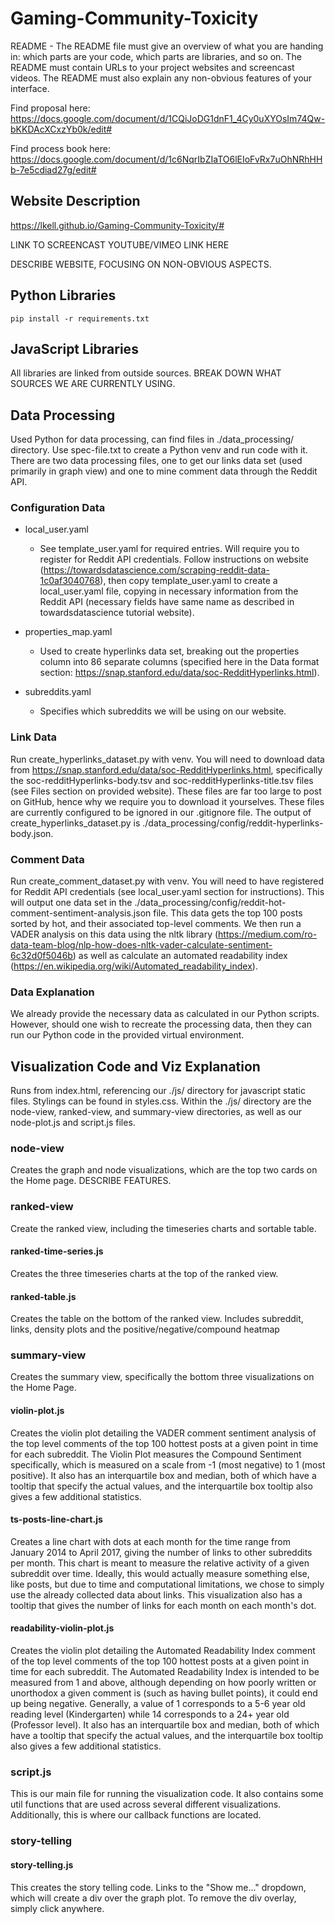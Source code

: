 ﻿# Gaming-Community-Toxicity
 
README - The README file must give an overview of what you are handing in: which parts are your code, which parts are libraries, and so on. The README must contain URLs to your project websites and screencast videos. The README must also explain any non-obvious features of your interface.

Find proposal here: https://docs.google.com/document/d/1CQiJoDG1dnF1_4Cy0uXYOsIm74Qw-bKKDAcXCxzYb0k/edit#
 
Find process book here: https://docs.google.com/document/d/1c6NqrIbZIaTO6lEIoFvRx7uOhNRhHHb-7e5cdiad27g/edit#

## Website Description
https://lkell.github.io/Gaming-Community-Toxicity/#

LINK TO SCREENCAST YOUTUBE/VIMEO LINK HERE

DESCRIBE WEBSITE, FOCUSING ON NON-OBVIOUS ASPECTS.

## Python Libraries
`pip install -r requirements.txt`

## JavaScript Libraries
All libraries are linked from outside sources. BREAK DOWN WHAT SOURCES WE ARE CURRENTLY USING.

## Data Processing
Used Python for data processing, can find files in ./data_processing/ directory. Use spec-file.txt to create a Python venv and run code with it. There are two data processing files, one to get our links data set (used primarily in graph view) and one to mine comment data through the Reddit API. 

### Configuration Data

- local_user.yaml
	- See template_user.yaml for required entries. Will require you to register for Reddit API credentials. Follow instructions on website (https://towardsdatascience.com/scraping-reddit-data-1c0af3040768), then copy template_user.yaml to create a local_user.yaml file, copying in necessary information from the Reddit API (necessary fields have same name as described in towardsdatascience tutorial website).

- properties_map.yaml
	- Used to create hyperlinks data set, breaking out the properties column into 86 separate columns (specified here in the Data format section: https://snap.stanford.edu/data/soc-RedditHyperlinks.html).

- subreddits.yaml
	- Specifies which subreddits we will be using on our website.

### Link Data
Run create_hyperlinks_dataset.py with venv. You will need to download data from https://snap.stanford.edu/data/soc-RedditHyperlinks.html, specifically the soc-redditHyperlinks-body.tsv and soc-redditHyperlinks-title.tsv files (see Files section on provided website). These files are far too large to post on GitHub, hence why we require you to download it yourselves. These files are currently configured to be ignored in our .gitignore file. The output of create_hyperlinks_dataset.py is ./data_processing/config/reddit-hyperlinks-body.json. 

### Comment Data
Run create_comment_dataset.py with venv. You will need to have registered for Reddit API credentials (see local_user.yaml section for instructions). This will output one data set in the ./data_processing/config/reddit-hot-comment-sentiment-analysis.json file. This data gets the top 100 posts sorted by hot, and their associated top-level comments. We then run a VADER analysis on this data using the nltk library (https://medium.com/ro-data-team-blog/nlp-how-does-nltk-vader-calculate-sentiment-6c32d0f5046b) as well as calculate an automated readability index (https://en.wikipedia.org/wiki/Automated_readability_index).

### Data Explanation
We already provide the necessary data as calculated in our Python scripts. However, should one wish to recreate the processing data, then they can run our Python code in the provided virtual environment.

## Visualization Code and Viz Explanation
Runs from index.html, referencing our ./js/ directory for javascript static files. Stylings can be found in styles.css. Within the ./js/ directory are the node-view, ranked-view, and summary-view directories, as well as our node-plot.js and script.js files.

### node-view
Creates the graph and node visualizations, which are the top two cards on the Home page. DESCRIBE FEATURES.

### ranked-view
Create the ranked view, including the timeseries charts and sortable table.

#### ranked-time-series.js
Creates the three timeseries charts at the top of the ranked view.

#### ranked-table.js
Creates the table on the bottom of the ranked view. Includes subreddit, links, density plots and the positive/negative/compound heatmap

### summary-view
Creates the summary view, specifically the bottom three visualizations on the Home Page.

#### violin-plot.js
Creates the violin plot detailing the VADER comment sentiment analysis of the top level comments of the top 100 hottest posts at a given point in time for each subreddit. The Violin Plot measures the Compound Sentiment specifically, which is measured on a scale from -1 (most negative) to 1 (most positive). It also has an interquartile box and median, both of which have a tooltip that specify the actual values, and the interquartile box tooltip also gives a few additional statistics.

#### ts-posts-line-chart.js
Creates a line chart with dots at each month for the time range from January 2014 to April 2017, giving the number of links to other subreddits per month. This chart is meant to measure the relative activity of a given subreddit over time. Ideally, this would actually measure something else, like posts, but due to time and computational limitations, we chose to simply use the already collected data about links. This visualization also has a tooltip that gives the number of links for each month on each month's dot.

#### readability-violin-plot.js
Creates the violin plot detailing the Automated Readability Index comment of the top level comments of the top 100 hottest posts at a given point in time for each subreddit. The Automated Readability Index is intended to be measured from 1 and above, although depending on how poorly written or unorthodox a given comment is (such as having bullet points), it could end up being negative. Generally, a value of 1 corresponds to a 5-6 year old reading level (Kindergarten) while 14 corresponds to a 24+ year old (Professor level). It also has an interquartile box and median, both of which have a tooltip that specify the actual values, and the interquartile box tooltip also gives a few additional statistics.

### script.js
This is our main file for running the visualization code. It also contains some util functions that are used across several different visualizations. Additionally, this is where our callback functions are located.

### story-telling
#### story-telling.js
This creates the story telling code. Links to the "Show me..." dropdown, which will create a div over the graph plot. To remove the div overlay, simply click anywhere.